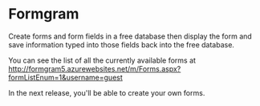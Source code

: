 # Formgram
Create forms and form fields in a free database then display the form and save information typed into those fields back into the free database.

You can see the list of all the currently available forms at http://formgram5.azurewebsites.net/m/Forms.aspx?formListEnum=1&username=guest


In the next release, you'll be able to create your own forms.

